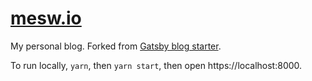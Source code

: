 
# [mesw.io](https://mesw.io/)

My personal blog. Forked from [Gatsby blog starter](https://github.com/gatsbyjs/gatsby-starter-blog). 

To run locally, `yarn`, then `yarn start`, then open https://localhost:8000.


